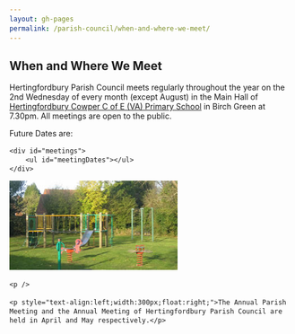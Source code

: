 ```yaml
---
layout: gh-pages
permalink: /parish-council/when-and-where-we-meet/
---
```


<h2>When and Where We Meet</h2>

<div class="panelLeft">
	<p>Hertingfordbury Parish Council meets regularly throughout the year on the 2nd Wednesday of every month (except August) in the Main Hall of <a href="http://www.hertingfordbury.herts.sch.uk/">Hertingfordbury Cowper C of E (VA) Primary School</a> in Birch Green at 7.30pm. All meetings are open to the public.</p>
	<p>Future Dates are:</p>

	<div id="meetings">
		<ul id="meetingDates"></ul>
	</div>
</div>

<div class="panelRight">
	<img src="/common/image/birchGreenPlayArea.jpg" alt="Birch Green Play Area" width="300" height="159" />

	<p />

	<p style="text-align:left;width:300px;float:right;">The Annual Parish Meeting and the Annual Meeting of Hertingfordbury Parish Council are held in April and May respectively.</p>
</div>

<script>
	$(function(){
		$.ajax('http://api.conceptpreview.dev/index.cfm?endpoint=%2Fminutes', {
			 type: 'POST'
			,data: {'a': '28CDDFCC-9084-4D0C-AE919926D6BA6496', 'b': 'A66113BD-BF66-4AC3-812A06F7DBB0F950'}
			,success: function(meetingDates) {
				if (meetingDates.length == 0) {
					$('div#meetings').html('<ul><li>Unable to display the meeting schedule at this time.</li></ul>');
				} else {
					var meetingList = $('ul#meetingDates')

					$.each(meetingDates, function(i, listItem) {
						meetingList.append(
							$('<li>' + listItem + '</li>')
						);
					});
				}
			}
			,error: function(xhr, status, error) {
				var response = '<ul><li>Unable to display the meeting schedule at this time.</li></ul>'

				$('div#meetings').html(response);
			}
		});
	});
</script>
